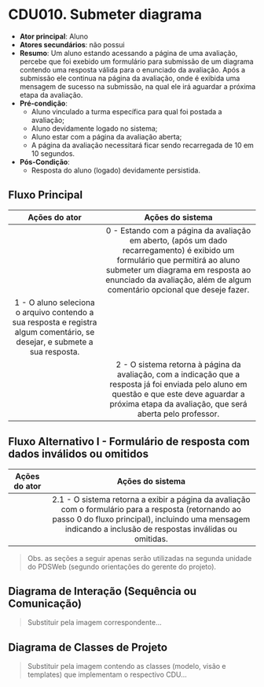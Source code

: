 # CDU010. Submeter diagrama 

- **Ator principal**: Aluno
- **Atores secundários**: não possui	 
- **Resumo**: Um aluno estando acessando a página de uma avaliação, percebe que foi exebido um formulário para submissão de um diagrama contendo uma resposta válida para o enunciado da avaliação. Após a submissão ele continua na página da avaliação, onde é exibida uma mensagem de sucesso na submissão, na qual ele irá aguardar a próxima etapa da avaliação.
- **Pré-condição**:
  - Aluno vinculado a turma específica para qual foi postada a avaliação;
  - Aluno devidamente logado no sistema;
  - Aluno estar com a página da avaliação aberta;
  - A página da avaliação necessitará ficar sendo recarregada de 10 em 10 segundos.
- **Pós-Condição**:
  - Resposta do aluno (logado) devidamente persistida.

## Fluxo Principal
| Ações do ator | Ações do sistema |
| :-----------: | :--------------: | 
| | 0 - Estando com a página da avaliação em aberto, (após um dado recarregamento) é exibido um formulário que permitirá ao aluno submeter um diagrama em resposta ao enunciado da avaliação, além de algum comentário opcional que deseje fazer. |  
| 1 - O aluno seleciona o arquivo contendo a sua resposta e registra algum comentário, se desejar, e submete a sua resposta. | |
| | 2 - O sistema retorna à página da avaliação, com a indicação que a resposta já foi enviada pelo aluno em questão e que este deve aguardar a próxima etapa da avaliação, que será aberta pelo professor. |

## Fluxo Alternativo I - Formulário de resposta com dados inválidos ou omitidos
| Ações do ator | Ações do sistema |
| :-----------: | :--------------: |   
| | 2.1 - O sistema retorna a exibir a página da avaliação com o formulário para a resposta (retornando ao passo 0 do fluxo principal), incluindo uma mensagem indicando a inclusão de respostas inválidas ou omitidas. |

> Obs. as seções a seguir apenas serão utilizadas na segunda unidade do PDSWeb (segundo orientações do gerente do projeto).

## Diagrama de Interação (Sequência ou Comunicação)

> Substituir pela imagem correspondente...

## Diagrama de Classes de Projeto

> Substituir pela imagem contendo as classes (modelo, visão e templates) que implementam o respectivo CDU...
